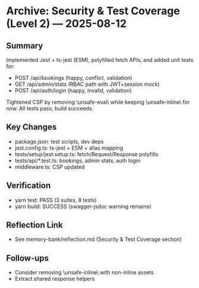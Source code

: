 # Archive: Security & Test Coverage (Level 2) — 2025-08-12

## Summary
Implemented Jest + ts-jest (ESM), polyfilled fetch APIs, and added unit tests for:
- POST /api/bookings (happy, conflict, validation)
- GET /api/admin/stats (RBAC path with JWT+session mock)
- POST /api/auth/login (happy, invalid, validation)

Tightened CSP by removing \unsafe-eval\ while keeping \unsafe-inline\ for now. All tests pass; build succeeds.

## Key Changes
- package.json: test scripts, dev deps
- jest.config.ts: ts-jest + ESM + alias mapping
- tests/setup/jest.setup.ts: fetch/Request/Response polyfills
- tests/api/*.test.ts: bookings, admin stats, auth login
- middleware.ts: CSP updated

## Verification
- yarn test: PASS (3 suites, 8 tests)
- yarn build: SUCCESS (swagger-jsdoc warning remains)

## Reflection Link
- See memory-bank/reflection.md (Security & Test Coverage section)

## Follow-ups
- Consider removing \unsafe-inline\ with non-inline assets
- Extract shared response helpers
